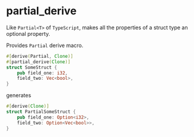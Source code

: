 # partial_derive

Like `Partial<T>` of `TypeScript`, makes all the properties of a struct type an optional property.

Provides `Partial` derive macro.

```rust
#[derive(Partial, Clone)]
#[partial_derive(Clone)]
struct SomeStruct {
    pub field_one: i32,
    field_two: Vec<bool>,
}
```

generates

```rust
#[derive(Clone)]
struct PartialSomeStruct {
    pub field_one: Option<i32>,
    field_two: Option<Vec<bool>>,
}
```

